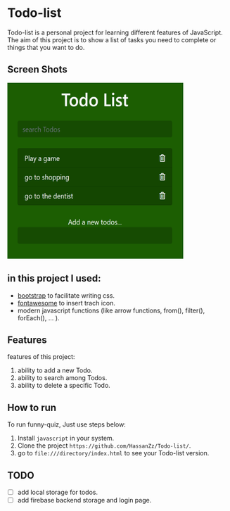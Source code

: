 # Todo-list
Todo-list is a personal project for learning different features of JavaScript.
The aim of this project is to show a list of tasks you need to complete or things that you want to do.

## Screen Shots

<img src="https://github.com/HassanZz/Todo-list/blob/main/ScreenShots/todo.PNG?raw=true" width="400" height="400" />

## in this project I used:
* [bootstrap](https://getbootstrap.com/) to facilitate writing css.
* [fontawesome](https://fontawesome.com/) to insert trach icon.
* modern javascript functions (like arrow functions, from(), filter(), forEach(), ... ).

## Features
features of this project:
1. ability to add a new Todo.
2. ability to search among Todos.
3. ability to delete a specific Todo.

## How to run
To run funny-quiz, Just use steps below:
1. Install `javascript` in your system.
2. Clone the project `https://github.com/HassanZz/Todo-list/`.
3. go to `file:///directory/index.html` to see your Todo-list version.

## TODO
- [ ] add local storage for todos.
- [ ] add firebase backend storage and login page.
